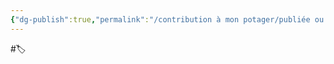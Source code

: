 ```yaml
---
{"dg-publish":true,"permalink":"/contribution à mon potager/publiée ou presque/psychologie/"}
---
```


#🏷️ 